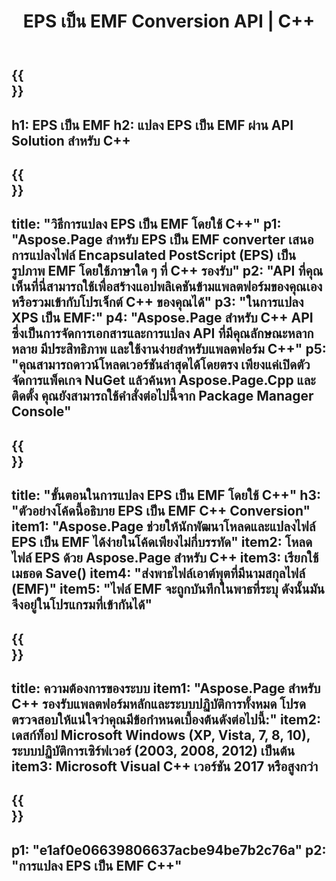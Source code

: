 ﻿---
translation: true
template: /_templates/_conversion-child-cpp.md
title: EPS เป็น EMF Conversion API | C++
url: /cpp/conversion/eps-to-emf/
description: การแปลง EPS เป็น EMF โดย Aspose.Page สำหรับโซลูชัน C++ API ทำงานในสภาพแวดล้อมรันไทม์ C++ สำหรับ Windows 32 บิต, Windows 64 บิต และ Linux 64 บิต
informat: EPS
outformat: EMF
otherformats: XPS PS
---

{{<section banner>}}
---
h1: EPS เป็น EMF
h2: แปลง EPS เป็น EMF ผ่าน API Solution สำหรับ C++
---

{{<section overview>}}
---
title: "วิธีการแปลง EPS เป็น EMF โดยใช้ C++"
p1: "Aspose.Page สำหรับ EPS เป็น EMF converter เสนอการแปลงไฟล์ Encapsulated PostScript (EPS) เป็นรูปภาพ EMF โดยใช้ภาษาใด ๆ ที่ C++ รองรับ"
p2: "API ที่คุณเห็นที่นี่สามารถใช้เพื่อสร้างแอปพลิเคชันข้ามแพลตฟอร์มของคุณเองหรือรวมเข้ากับโปรเจ็กต์ C++ ของคุณได้"
p3: "ในการแปลง XPS เป็น EMF:"
p4: "Aspose.Page สำหรับ C++ API ซึ่งเป็นการจัดการเอกสารและการแปลง API ที่มีคุณลักษณะหลากหลาย มีประสิทธิภาพ และใช้งานง่ายสำหรับแพลตฟอร์ม C++"
p5: "คุณสามารถดาวน์โหลดเวอร์ชันล่าสุดได้โดยตรง เพียงแค่เปิดตัวจัดการแพ็คเกจ NuGet แล้วค้นหา Aspose.Page.Cpp และติดตั้ง คุณยังสามารถใช้คำสั่งต่อไปนี้จาก Package Manager Console"
---

{{<section feature1>}}
---
title: "ขั้นตอนในการแปลง EPS เป็น EMF โดยใช้ C++"
h3: "ตัวอย่างโค้ดนี้อธิบาย EPS เป็น EMF C++ Conversion"
item1: "Aspose.Page ช่วยให้นักพัฒนาโหลดและแปลงไฟล์ EPS เป็น EMF ได้ง่ายในโค้ดเพียงไม่กี่บรรทัด"
item2: โหลดไฟล์ EPS ด้วย Aspose.Page สำหรับ C++
item3: เรียกใช้เมธอด Save()
item4: "ส่งพาธไฟล์เอาต์พุตที่มีนามสกุลไฟล์ (EMF)"
item5: "ไฟล์ EMF จะถูกบันทึกในพาธที่ระบุ ดังนั้นมันจึงอยู่ในโปรแกรมที่เข้ากันได้"
---

{{<section feature2>}}
---
title: ความต้องการของระบบ
item1: "Aspose.Page สำหรับ C++ รองรับแพลตฟอร์มหลักและระบบปฏิบัติการทั้งหมด โปรดตรวจสอบให้แน่ใจว่าคุณมีข้อกำหนดเบื้องต้นดังต่อไปนี้:"
item2: เดสก์ท็อป Microsoft Windows (XP, Vista, 7, 8, 10), ระบบปฏิบัติการเซิร์ฟเวอร์ (2003, 2008, 2012) เป็นต้น
item3: Microsoft Visual C++ เวอร์ชัน 2017 หรือสูงกว่า
---

{{<section gist>}}
---
p1: "e1af0e06639806637acbe94be7b2c76a"
p2: "การแปลง EPS เป็น EMF C++"
---
